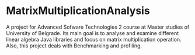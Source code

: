 # MatrixMultiplicationAnalysis
A project for Advanced Sofware Technologies 2 course at Master studies of University of Belgrade. Its main goal is to analyse and examine different linear algebra Java libraries and focus on matrix multiplication operation. Also, this project deals with Benchmarking and profiling.
